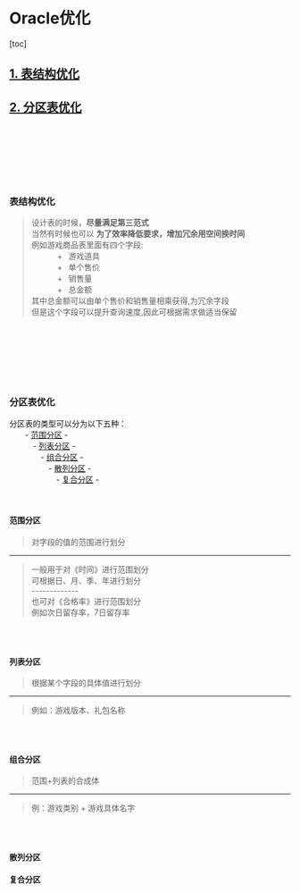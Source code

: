 # Oracle优化
[toc]
## [1. 表结构优化](#表结构优化)
## [2. 分区表优化](#分区表优化)
<br/>
<br/>
<br/>
<br/>
<br/>
<br/>

### 表结构优化
> 设计表的时候，**尽量满足第三范式** <br/>
> 当然有时候也可以 **为了效率降低要求，增加冗余用空间换时间** <br/>
> 例如游戏商品表里面有四个字段:  <br/>
> &emsp;&emsp;&emsp;    +&ensp; 游戏道具   <br/>
> &emsp;&emsp;&emsp;    +&ensp; 单个售价   <br/>
> &emsp;&emsp;&emsp;    +&ensp; 销售量     <br/>
> &emsp;&emsp;&emsp;    +&ensp; 总金额     <br/>
> 其中总金额可以由单个售价和销售量相乘获得,为冗余字段 <br/>
> 但是这个字段可以提升查询速度,因此可根据需求做适当保留 <br/>
<br/>
<br/>
<br/>
<br/>
<br/>
<br/>

### 分区表优化
分区表的类型可以分为以下五种：         <br/>
&emsp;&emsp;- [范围分区](#范围分区) -        <br/>
&emsp;&emsp;&emsp;- [列表分区](#列表分区) -        <br/>
&emsp;&emsp;&emsp;&emsp;- [组合分区](#组合分区) -        <br/>
&emsp;&emsp;&emsp;&emsp;&emsp;- [散列分区](#散列分区) -        <br/>
&emsp;&emsp;&emsp;&emsp;&emsp;&emsp;- [复合分区](#复合分区) -        <br/>
<br/>
<br/>

#### 范围分区
> 对字段的值的范围进行划分            <br/>
-------------
> 一般用于对《时间》进行范围划分        <br/>
> 可根据日、月、季、年进行划分        <br/>
> -------------                        <br/>
> 也可对《合格率》进行范围划分         <br/>
> 例如次日留存率，7日留存率          <br/>
<br/>
<br/>

#### 列表分区
> 根据某个字段的具体值进行划分
---------------
> 例如：游戏版本、礼包名称
<br/>
<br/>

#### 组合分区
> 范围+列表的合成体
-------------
> 例：游戏类别 + 游戏具体名字
<br/>
<br/>

#### 散列分区
#### 复合分区









